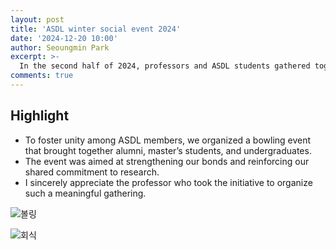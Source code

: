 ```yaml
---
layout: post
title: 'ASDL winter social event 2024'
date: '2024-12-20 10:00'
author: Seoungmin Park
excerpt: >-
  In the second half of 2024, professors and ASDL students gathered together for a year-end party to wrap up the year.
comments: true
---
```

## Highlight
- To foster unity among ASDL members, we organized a bowling event that brought together alumni, master’s students, and undergraduates.
- The event was aimed at strengthening our bonds and reinforcing our shared commitment to research.
- I sincerely appreciate the professor who took the initiative to organize such a meaningful gathering.


![볼링](https://github.com/user-attachments/assets/7a0e3b3a-a629-434e-85ea-eb2a21050643)

![회식](https://github.com/user-attachments/assets/0b0b3826-4ba1-448d-97b5-963b5316517f)

